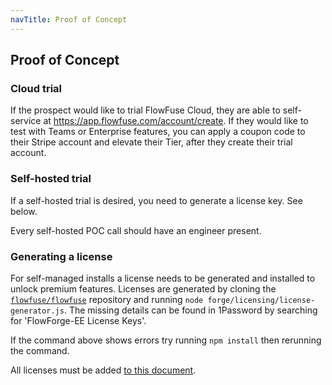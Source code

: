 ```yaml
---
navTitle: Proof of Concept
---
```


## Proof of Concept

### Cloud trial

If the prospect would like to trial FlowFuse Cloud, they are able to self-service at https://app.flowfuse.com/account/create. If they would like to test with Teams or Enterprise features, you can apply a coupon code to their Stripe account and elevate their Tier, after they create their trial account.

### Self-hosted trial

If a self-hosted trial is desired, you need to generate a license key. See below.

Every self-hosted POC call should have an engineer present.

### Generating a license

For self-managed installs a license needs to be generated and installed to
unlock premium features. Licenses are generated by cloning the [`flowfuse/flowfuse`](https://github.com/FlowFuse/flowfuse)
repository and running `node forge/licensing/license-generator.js`. The missing
details can be found in 1Password by searching for 'FlowForge-EE License Keys'.

If the command above shows errors try running `npm install` then rerunning the command.

All licenses must be added [to this document](https://docs.google.com/spreadsheets/d/1wM_o8IWjjkwi-WMRueKfS-lrmkQYzV83xm4BIzZNAO0).
